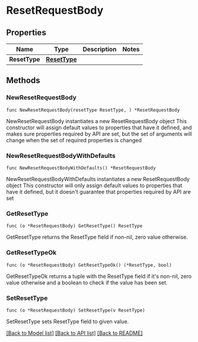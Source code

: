 # ResetRequestBody

## Properties

Name | Type | Description | Notes
------------ | ------------- | ------------- | -------------
**ResetType** | [**ResetType**](ResetType.md) |  | 

## Methods

### NewResetRequestBody

`func NewResetRequestBody(resetType ResetType, ) *ResetRequestBody`

NewResetRequestBody instantiates a new ResetRequestBody object
This constructor will assign default values to properties that have it defined,
and makes sure properties required by API are set, but the set of arguments
will change when the set of required properties is changed

### NewResetRequestBodyWithDefaults

`func NewResetRequestBodyWithDefaults() *ResetRequestBody`

NewResetRequestBodyWithDefaults instantiates a new ResetRequestBody object
This constructor will only assign default values to properties that have it defined,
but it doesn't guarantee that properties required by API are set

### GetResetType

`func (o *ResetRequestBody) GetResetType() ResetType`

GetResetType returns the ResetType field if non-nil, zero value otherwise.

### GetResetTypeOk

`func (o *ResetRequestBody) GetResetTypeOk() (*ResetType, bool)`

GetResetTypeOk returns a tuple with the ResetType field if it's non-nil, zero value otherwise
and a boolean to check if the value has been set.

### SetResetType

`func (o *ResetRequestBody) SetResetType(v ResetType)`

SetResetType sets ResetType field to given value.



[[Back to Model list]](../README.md#documentation-for-models) [[Back to API list]](../README.md#documentation-for-api-endpoints) [[Back to README]](../README.md)



